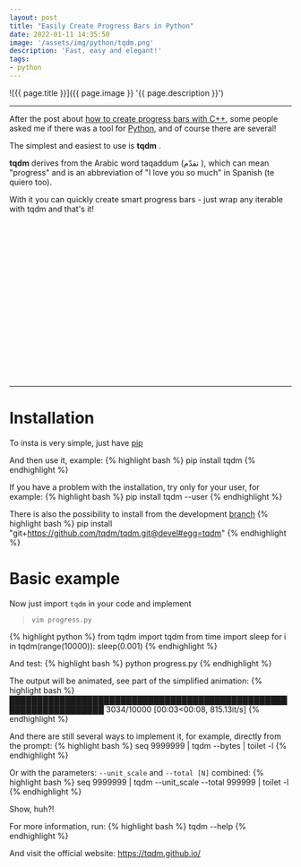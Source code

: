 ```yaml
---
layout: post
title: "Easily Create Progress Bars in Python"
date: 2022-01-11 14:35:50
image: '/assets/img/python/tqdm.png'
description: 'Fast, easy and elegant!'
tags:
- python
---
```


![{{ page.title }}]({{ page.image }} '{{ page.description }}')

---

After the post about [how to create progress bars with C++](https://terminalroot.com/easily-create-progress-bars-in-cpp/), some people asked me if there was a tool for [Python](https://terminalroot.com/tags#python), and of course there are several!

The simplest and easiest to use is **tqdm** .

**tqdm** derives from the Arabic word taqaddum (تقدّم ), which can mean "progress" and is an abbreviation of "I love you so much" in Spanish (te quiero too).

With it you can quickly create smart progress bars - just wrap any iterable with tqdm and that's it!


<!-- SQUARE - GAMES ROOT -->
<script async src="//pagead2.googlesyndication.com/pagead/js/adsbygoogle.js"></script>
<ins class="adsbygoogle"
style="display:inline-block;width:336px;height:280px"
data-ad-client="ca-pub-2838251107855362"
data-ad-slot="5351066970"></ins>
<script>
(adsbygoogle = window.adsbygoogle || []).push({});
</script>

---

# Installation
To insta is very simple, just have [pip](https://pypi.org/project/pip/)

And then use it, example:
{% highlight bash %}
pip install tqdm
{% endhighlight %}

If you have a problem with the installation, try only for your user, for example:
{% highlight bash %}
pip install tqdm --user
{% endhighlight %}

There is also the possibility to install from the development [branch](https://terminalroot.com/tags#git)
{% highlight bash %}
pip install "git+https://github.com/tqdm/tqdm.git@devel#egg=tqdm"
{% endhighlight %}

# Basic example
Now just import `tqdm` in your code and implement
> `vim progress.py`

{% highlight python %}
from tqdm import tqdm
from time import sleep
for i in tqdm(range(10000)):
    sleep(0.001)
{% endhighlight %}

And test:
{% highlight bash %}
python progress.py
{% endhighlight %}

The output will be animated, see part of the simplified animation:
{% highlight bash %}
███████████████████████████████████████████████████████████████████ 3034/10000 [00:03<00:08, 815.13it/s]
{% endhighlight %}

And there are still several ways to implement it, for example, directly from the prompt:
{% highlight bash %}
seq 9999999 | tqdm --bytes | toilet -l
{% endhighlight %}


<!-- RECTANGLE 2 - OnParagragraph -->
<script async src="//pagead2.googlesyndication.com/pagead/js/adsbygoogle.js"></script>
<ins class="adsbygoogle"
style="display:block; text-align:center;"
data-ad-layout="in-article"
data-ad-format="fluid"
data-ad-client="ca-pub-2838251107855362"
data-ad-slot="8549252987"></ins>
<script>
(adsbygoogle = window.adsbygoogle || []).push({});
</script>

Or with the parameters: `--unit_scale` and `--total [N]` combined:
{% highlight bash %}
seq 9999999 | tqdm --unit_scale --total 999999 | toilet -l
{% endhighlight %}

Show, huh?!

For more information, run:
{% highlight bash %}
tqdm --help
{% endhighlight %}

And visit the official website: <https://tqdm.github.io/>


